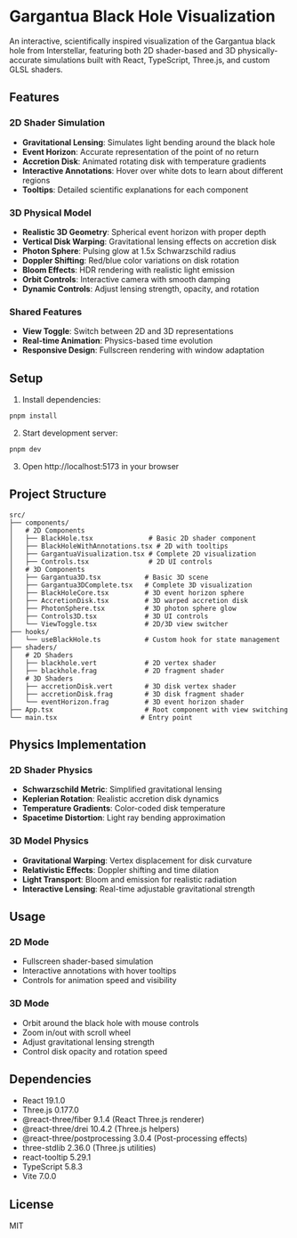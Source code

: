 # Gargantua Black Hole Visualization

An interactive, scientifically inspired visualization of the Gargantua black hole from Interstellar, featuring both 2D shader-based and 3D physically-accurate simulations built with React, TypeScript, Three.js, and custom GLSL shaders.

## Features

### 2D Shader Simulation
- **Gravitational Lensing**: Simulates light bending around the black hole
- **Event Horizon**: Accurate representation of the point of no return
- **Accretion Disk**: Animated rotating disk with temperature gradients
- **Interactive Annotations**: Hover over white dots to learn about different regions
- **Tooltips**: Detailed scientific explanations for each component

### 3D Physical Model
- **Realistic 3D Geometry**: Spherical event horizon with proper depth
- **Vertical Disk Warping**: Gravitational lensing effects on accretion disk
- **Photon Sphere**: Pulsing glow at 1.5x Schwarzschild radius
- **Doppler Shifting**: Red/blue color variations on disk rotation
- **Bloom Effects**: HDR rendering with realistic light emission
- **Orbit Controls**: Interactive camera with smooth damping
- **Dynamic Controls**: Adjust lensing strength, opacity, and rotation

### Shared Features
- **View Toggle**: Switch between 2D and 3D representations
- **Real-time Animation**: Physics-based time evolution
- **Responsive Design**: Fullscreen rendering with window adaptation

## Setup

1. Install dependencies:
```bash
pnpm install
```

2. Start development server:
```bash
pnpm dev
```

3. Open http://localhost:5173 in your browser

## Project Structure

```
src/
├── components/
│   # 2D Components
│   ├── BlackHole.tsx              # Basic 2D shader component
│   ├── BlackHoleWithAnnotations.tsx # 2D with tooltips
│   ├── GargantuaVisualization.tsx # Complete 2D visualization
│   ├── Controls.tsx               # 2D UI controls
│   # 3D Components
│   ├── Gargantua3D.tsx           # Basic 3D scene
│   ├── Gargantua3DComplete.tsx   # Complete 3D visualization
│   ├── BlackHoleCore.tsx         # 3D event horizon sphere
│   ├── AccretionDisk.tsx         # 3D warped accretion disk
│   ├── PhotonSphere.tsx          # 3D photon sphere glow
│   ├── Controls3D.tsx            # 3D UI controls
│   └── ViewToggle.tsx            # 2D/3D view switcher
├── hooks/
│   └── useBlackHole.ts           # Custom hook for state management
├── shaders/
│   # 2D Shaders
│   ├── blackhole.vert            # 2D vertex shader
│   ├── blackhole.frag            # 2D fragment shader
│   # 3D Shaders
│   ├── accretionDisk.vert        # 3D disk vertex shader
│   ├── accretionDisk.frag        # 3D disk fragment shader
│   └── eventHorizon.frag         # 3D event horizon shader
├── App.tsx                       # Root component with view switching
└── main.tsx                     # Entry point
```

## Physics Implementation

### 2D Shader Physics
- **Schwarzschild Metric**: Simplified gravitational lensing
- **Keplerian Rotation**: Realistic accretion disk dynamics
- **Temperature Gradients**: Color-coded disk temperature
- **Spacetime Distortion**: Light ray bending approximation

### 3D Model Physics
- **Gravitational Warping**: Vertex displacement for disk curvature
- **Relativistic Effects**: Doppler shifting and time dilation
- **Light Transport**: Bloom and emission for realistic radiation
- **Interactive Lensing**: Real-time adjustable gravitational strength

## Usage

### 2D Mode
- Fullscreen shader-based simulation
- Interactive annotations with hover tooltips
- Controls for animation speed and visibility

### 3D Mode
- Orbit around the black hole with mouse controls
- Zoom in/out with scroll wheel
- Adjust gravitational lensing strength
- Control disk opacity and rotation speed

## Dependencies

- React 19.1.0
- Three.js 0.177.0
- @react-three/fiber 9.1.4 (React Three.js renderer)
- @react-three/drei 10.4.2 (Three.js helpers)
- @react-three/postprocessing 3.0.4 (Post-processing effects)
- three-stdlib 2.36.0 (Three.js utilities)
- react-tooltip 5.29.1
- TypeScript 5.8.3
- Vite 7.0.0

## License

MIT